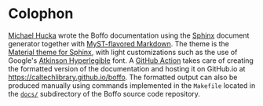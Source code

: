 # Colophon

[Michael Hucka](https://www.cds.caltech.edu/~mhucka/) wrote the Boffo documentation using the [Sphinx](https://www.sphinx-doc.org) document generator together with [MyST-flavored Markdown](https://myst-parser.readthedocs.io/en/latest/). The theme is the [Material theme for Sphinx](https://bashtage.github.io/sphinx-material/), with light customizations such as the use of Google's [Atkinson Hyperlegible](https://fonts.google.com/specimen/Atkinson+Hyperlegible) font. A [GitHub Action](https://github.com/caltechlibrary/boffo/blob/main/.github/workflows/build-sphinx.yml) takes care of creating the formatted version of the documentation and hosting it on GitHub.io at https://caltechlibrary.github.io/boffo. The formatted output can also be produced manually using commands implemented in the `Makefile` located in the [`docs/`](https://github.com/caltechlibrary/boffo/tree/main/docs) subdirectory of the Boffo source code repository.
